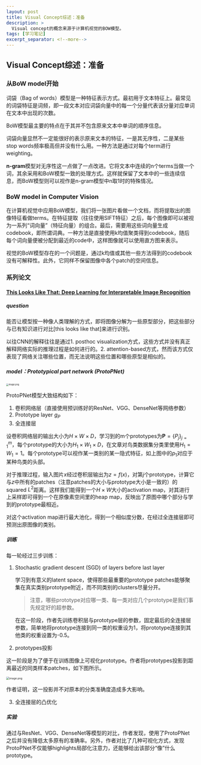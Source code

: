 ```yaml
---
layout: post
title: Visual Concept综述：准备
description: >
  Visual concept的概念来源于计算机视觉的BOW模型。
tags: [学习笔记]
excerpt_separator: <!--more-->
---
```


## Visual Concept综述：准备

### 从BoW model开始

词袋（Bag of words）模型是一种特征表示方式。最初用于文本特征上。最常见的词袋特征是词频，即一段文本对应词袋向量中的每一个分量代表该分量对应单词在文本中出现的次数。

BoW模型最主要的特点在于其并不包含原来文本中单词的顺序信息。

词袋向量显然不一定能很好的表示原来文本的特征，一是其无序性，二是某些stop words频率极高但并没有什么用。一种方法是通过对每个term进行weighting。

**n-gram**模型对无序性这一点做了一点改进。它将文本中连续的n个terms当做一个词，其余采用和BoW模型一致的处理方式。这样就保留了文本中的一些连续信息，而BoW模型则可以视作是n-gram模型中n取1时的特殊情况。

### BoW model in Computer Vision

在计算机视觉中应用BoW模型，我们将一张图片看做一个文档，而将提取出的图像特征看做terms。在特征提取（往往使用SIFT特征）之后，每个图像即可以被视为一系列“词向量”（特征向量）的组合。最后，需要用这些词向量生成codebook，即所谓词典。一种方法是直接使用k均值聚类得到codebook，随后每个词向量便被分配到最近的code中，这样图像就可以使用直方图来表示。

视觉的BoW模型存在的一个问题是，通过k均值或其他一些方法得到的codebook没有可解释性。此外，它同样不保留图像中各个patch的空间信息。

### 系列论文

#### [This Looks Like That: Deep Learning for Interpretable Image Recognition](https://proceedings.neurips.cc/paper/2019/hash/adf7ee2dcf142b0e11888e72b43fcb75-Abstract.html)

##### question

能否让模型按一种像人类理解的方式，即将图像分解为一些原型部分，把这些部分与已有知识进行对比[this looks like that]来进行识别。

以往CNN的解释往往是通过1. posthoc visualization方式，这些方式并没有真正解释网络实际的推理过程是如何进行的。2. attention-based方式，然而该方式仅表现了网络关注哪些位置，而无法说明这些位置和哪些原型是相似的。

##### **model**：Prototypical part network (ProtoPNet)

<img src="http://tva1.sinaimg.cn/large/008qPTh8ly1h40nnucryjj314q0gldnx.jpg" alt="image.png" style="zoom:40%;" />

ProtoPNet模型大致结构如下：

1. 卷积网络层（直接使用预训练好的ResNet、VGG、DenseNet等网络参数）
2. Prototype layer $g_P$
3. 全连接层

设卷积网络层的输出大小为$H\times W\times D$，学习到的m个prototypes为$\textbf{P} = \{P_j\}^{m}_{j=1}$，每个prototype的大小为$H_1\times W_1 \times D$，在文章对鸟类数据集分类里使用$H_1=W_1=1$。每个prototype可以视作某一类别的某一隐式特征，如上图中的$p_1$对应于某种鸟类的头部。

对于推理过程，输入图片$x$经过卷积层输出为$z=f(x)$，对第$j$个prototype，计算它与$z$中所有的patches（注意patches的大小与prototype大小是一致的）的squared $L^2$距离。这样我们能得到一个$H\times W$大小的activation map，对其进行上采样即可得到一个在原像素空间里的heap map，反映出了原图中哪个部分与学到的prototype最相近。

对这个activation map进行最大池化，得到一个相似度分数，在经过全连接层即可预测出原图像的类别。

##### 训练

每一轮经过三步训练：

1. Stochastic gradient descent (SGD) of layers before last layer

   学习到有意义的latent space，使得那些最重要的prototype patches能够聚集在真实类别prototype附近，而不同类别的clusters尽量分开。

   > 注意，哪些prototype对应哪一类、每一类对应几个prototype是我们事先规定好的超参数。

   在这一阶段，作者先训练卷积层与prototype层的参数，固定最后的全连接层参数，简单地将prototype连接到同一类的权重设为1，将prototype连接到其他类的权重设置为-0.5。

2.  prototypes投影

   这一阶段是为了便于在训练图像上可视化prototype。作者将prototypes投影到距离最近的同类样本patches，如下图所示。

   <img src="http://tva1.sinaimg.cn/large/008qPTh8ly1h40p855vcuj30v501y401.jpg" alt="image.png" style="zoom:50%;" />

   作者证明，这一投影并不对原本的分类准确度造成多大影响。

3. 全连接层的凸优化

##### 实验

通过与ResNet、VGG、DenseNet等模型的对比，作者发现，使用了ProtoPNet之后并没有降低太多原有的准确率。另外，作者对比了几种可视化方式，发现ProtoPNet不仅能够highlights局部化注意力，还能够给出该部分“像”什么prototype。
